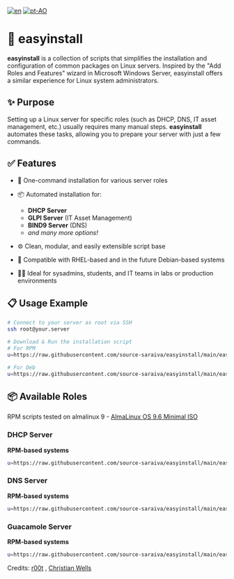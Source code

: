 
[![en](https://img.shields.io/badge/lang-en-red.svg)](https://github.com/source-saraiva/easyinstall/blob/main/README.md)
[![pt-AO](https://img.shields.io/badge/lang-pt--ao-green.svg)](https://github.com/source-saraiva/easyinstall/blob/main/README.pt-AO.md)


# 🧰 easyinstall

**easyinstall** is a collection of scripts that simplifies the installation and configuration of common packages on Linux servers. Inspired by the "Add Roles and Features" wizard in Microsoft Windows Server, easyinstall offers a similar experience for Linux system administrators.

## ✨ Purpose

Setting up a Linux server for specific roles (such as DHCP, DNS, IT asset management, etc.) usually requires many manual steps. **easyinstall** automates these tasks, allowing you to prepare your server with just a few commands.

## ✅ Features

* 🚀 One-command installation for various server roles
* 📦 Automated installation for:

  * **DHCP Server**
  * **GLPI Server** (IT Asset Management)
  * **BIND9 Server** (DNS)
  * *and many more options!*
* ⚙️ Clean, modular, and easily extensible script base
* 🧪 Compatible with RHEL-based and in the future Debian-based systems
* 🧑‍💻 Ideal for sysadmins, students, and IT teams in labs or production environments

## 📋 Usage Example

```bash
# Connect to your server as root via SSH
ssh root@your.server

# Download & Run the installation script
# For RPM
u=https://raw.githubusercontent.com/source-saraiva/easyinstall/main/easyinstall-rpm-glpi.sh; (curl -ksS "$u" -o ei.sh || wget -q "$u" -O ei.sh) && bash ei.sh

# For Deb
u=https://raw.githubusercontent.com/source-saraiva/easyinstall/main/easyinstall-deb-glpi.sh; (curl -ksS "$u" -o ei.sh || wget -q "$u" -O ei.sh) && bash ei.sh
```
## 📦 Available Roles

RPM scripts tested on almalinux 9 - [AlmaLinux OS 9.6 Minimal ISO](https://almalinux.org/get-almalinux/) 

### DHCP Server
**RPM-based systems**
```bash
u=https://raw.githubusercontent.com/source-saraiva/easyinstall/main/easyinstall-rpm-dhcp.sh; (curl -ksS "$u" -o ei.sh || wget -q "$u" -O ei.sh) && bash ei.sh
```

### DNS Server
**RPM-based systems**
```bash
u=https://raw.githubusercontent.com/source-saraiva/easyinstall/main/easyinstall-rpm-dns.sh; (curl -ksS "$u" -o ei.sh || wget -q "$u" -O ei.sh) && bash ei.sh
```

### Guacamole Server
**RPM-based systems**
```bash
u=https://raw.githubusercontent.com/source-saraiva/easyinstall/main/easyinstall-rpm-guacamole.sh; (curl -ksS "$u" -o ei.sh || wget -q "$u" -O ei.sh) && bash ei.sh
```
Credits:
[r00t](https://idroot.us/install-apache-guacamole-almalinux-9) , [Christian Wells](https://shape.host/resources/how-to-set-up-a-remote-desktop-gateway-with-apache-guacamole-on-almalinux-9)
